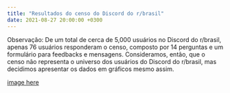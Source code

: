 ```yaml
---
title: "Resultados do censo do Discord do r/brasil"
date: 2021-08-27 20:00:00 +0300
---
```


Observação: De um total de cerca de 5,000 usuários no Discord do r/brasil, apenas 76 usuários responderam o censo, composto por 14 perguntas e um formulário para feedbacks e mensagens. Consideramos, então, que o censo não representa o universo dos usuários do Discord do r/brasil, mas decidimos apresentar os dados em gráficos mesmo assim.

<!--more-->

[image here](static/ipcc%202014%20bar%20graph.PNG)